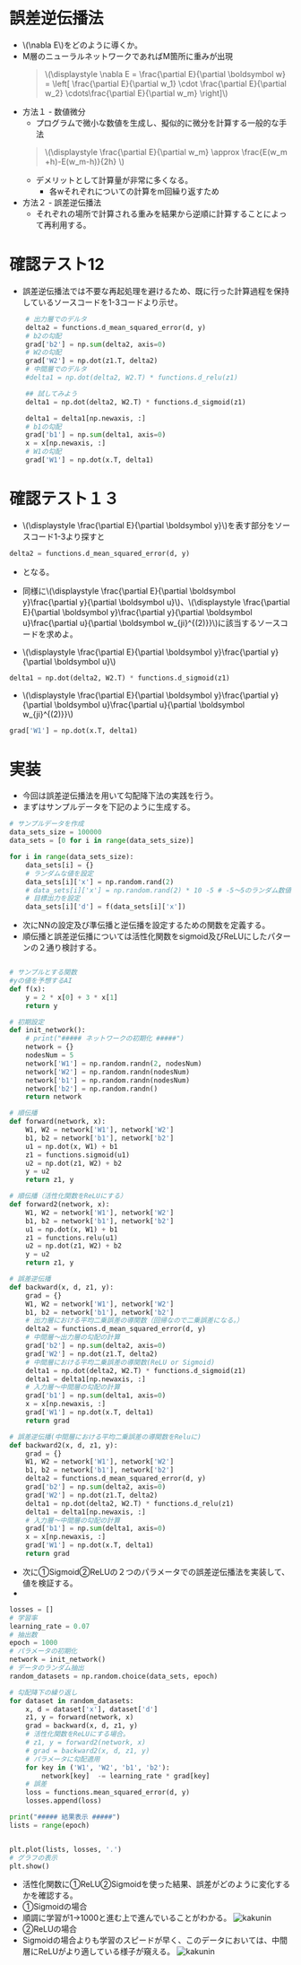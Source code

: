 <script type="text/x-mathjax-config">MathJax.Hub.Config({tex2jax:{inlineMath:[['\$','\$'],['\\(','\\)']],processEscapes:true},CommonHTML: {matchFontHeight:false}});</script>
<script type="text/javascript" async src="https://cdnjs.cloudflare.com/ajax/libs/mathjax/2.7.1/MathJax.js?config=TeX-MML-AM_CHTML"></script>


# 誤差逆伝播法
- \\\(\nabla E\\\)をどのように導くか。
- M層のニューラルネットワークであればM箇所に重みが出現
  > \\\(\displaystyle \nabla E = \frac{\partial E}{\partial \boldsymbol w} = \left[ \frac{\partial E}{\partial w_1} \cdot \frac{\partial E}{\partial w_2} \cdots\frac{\partial E}{\partial w_m} \right]\\\)
- 方法１ - 数値微分
  - プログラムで微小な数値を生成し、擬似的に微分を計算する一般的な手法
  > \\\(\displaystyle \frac{\partial E}{\partial w_m} \approx \frac{E(w_m +h)-E(w_m-h)}{2h} \\\)
  - デメリットとして計算量が非常に多くなる。
    - 各wそれぞれについての計算をm回繰り返すため
- 方法２ - 誤差逆伝播法
  - それぞれの場所で計算される重みを結果から逆順に計算することによって再利用する。

# 確認テスト12
- 誤差逆伝播法では不要な再起処理を避けるため、既に行った計算過程を保持しているソースコードを1-3コードより示せ。
```python
    # 出力層でのデルタ
    delta2 = functions.d_mean_squared_error(d, y)
    # b2の勾配
    grad['b2'] = np.sum(delta2, axis=0)
    # W2の勾配
    grad['W2'] = np.dot(z1.T, delta2)
    # 中間層でのデルタ
    #delta1 = np.dot(delta2, W2.T) * functions.d_relu(z1)

    ## 試してみよう
    delta1 = np.dot(delta2, W2.T) * functions.d_sigmoid(z1)

    delta1 = delta1[np.newaxis, :]
    # b1の勾配
    grad['b1'] = np.sum(delta1, axis=0)
    x = x[np.newaxis, :]
    # W1の勾配
    grad['W1'] = np.dot(x.T, delta1)
```
# 確認テスト１３
- \\\(\displaystyle \frac{\partial E}{\partial \boldsymbol y}\\\)を表す部分をソースコード1-3より探すと
```python
delta2 = functions.d_mean_squared_error(d, y)
```
- となる。
- 同様に\\\(\displaystyle \frac{\partial E}{\partial \boldsymbol y}\frac{\partial y}{\partial \boldsymbol u}\\\)、\\\(\displaystyle \frac{\partial E}{\partial \boldsymbol y}\frac{\partial y}{\partial \boldsymbol u}\frac{\partial u}{\partial \boldsymbol w_{ji}^{(2)}}\\\)に該当するソースコードを求めよ。

- \\\(\displaystyle \frac{\partial E}{\partial \boldsymbol y}\frac{\partial y}{\partial \boldsymbol u}\\\)
```python
delta1 = np.dot(delta2, W2.T) * functions.d_sigmoid(z1)
```
- \\\(\displaystyle \frac{\partial E}{\partial \boldsymbol y}\frac{\partial y}{\partial \boldsymbol u}\frac{\partial u}{\partial \boldsymbol w_{ji}^{(2)}}\\\)
```python
grad['W1'] = np.dot(x.T, delta1)
```

# 実装
- 今回は誤差逆伝播法を用いて勾配降下法の実践を行う。
- まずはサンプルデータを下記のように生成する。
```python
# サンプルデータを作成
data_sets_size = 100000
data_sets = [0 for i in range(data_sets_size)]

for i in range(data_sets_size):
    data_sets[i] = {}
    # ランダムな値を設定
    data_sets[i]['x'] = np.random.rand(2)
    # data_sets[i]['x'] = np.random.rand(2) * 10 -5 # -5〜5のランダム数値
    # 目標出力を設定
    data_sets[i]['d'] = f(data_sets[i]['x'])
```


- 次にNNの設定及び準伝播と逆伝播を設定するための関数を定義する。
- 順伝播と誤差逆伝播については活性化関数をsigmoid及びReLUにしたパターンの２通り検討する。

```python

# サンプルとする関数
#yの値を予想するAI
def f(x):
    y = 2 * x[0] + 3 * x[1]
    return y

# 初期設定
def init_network():
    # print("##### ネットワークの初期化 #####")
    network = {}
    nodesNum = 5
    network['W1'] = np.random.randn(2, nodesNum)
    network['W2'] = np.random.randn(nodesNum)
    network['b1'] = np.random.randn(nodesNum)
    network['b2'] = np.random.randn()
    return network

# 順伝播
def forward(network, x):    
    W1, W2 = network['W1'], network['W2']
    b1, b2 = network['b1'], network['b2']
    u1 = np.dot(x, W1) + b1
    z1 = functions.sigmoid(u1)
    u2 = np.dot(z1, W2) + b2
    y = u2
    return z1, y

# 順伝播（活性化関数をReLUにする）
def forward2(network, x):    
    W1, W2 = network['W1'], network['W2']
    b1, b2 = network['b1'], network['b2']
    u1 = np.dot(x, W1) + b1
    z1 = functions.relu(u1)
    u2 = np.dot(z1, W2) + b2
    y = u2
    return z1, y

# 誤差逆伝播
def backward(x, d, z1, y): 
    grad = {}
    W1, W2 = network['W1'], network['W2']
    b1, b2 = network['b1'], network['b2']
    # 出力層における平均二乗誤差の導関数（回帰なので二乗誤差になる。）
    delta2 = functions.d_mean_squared_error(d, y)
    # 中間層〜出力層の勾配の計算
    grad['b2'] = np.sum(delta2, axis=0)
    grad['W2'] = np.dot(z1.T, delta2)
    # 中間層における平均二乗誤差の導関数(ReLU or Sigmoid)
    delta1 = np.dot(delta2, W2.T) * functions.d_sigmoid(z1)
    delta1 = delta1[np.newaxis, :]
    # 入力層〜中間層の勾配の計算
    grad['b1'] = np.sum(delta1, axis=0)
    x = x[np.newaxis, :]
    grad['W1'] = np.dot(x.T, delta1)
    return grad

# 誤差逆伝播(中間層における平均二乗誤差の導関数をReluに)
def backward2(x, d, z1, y): 
    grad = {}
    W1, W2 = network['W1'], network['W2']
    b1, b2 = network['b1'], network['b2']
    delta2 = functions.d_mean_squared_error(d, y)
    grad['b2'] = np.sum(delta2, axis=0)
    grad['W2'] = np.dot(z1.T, delta2)
    delta1 = np.dot(delta2, W2.T) * functions.d_relu(z1)
    delta1 = delta1[np.newaxis, :]
    # 入力層〜中間層の勾配の計算
    grad['b1'] = np.sum(delta1, axis=0)
    x = x[np.newaxis, :]
    grad['W1'] = np.dot(x.T, delta1)
    return grad
```

- 次に①Sigmoid②ReLUの２つのパラメータでの誤差逆伝播法を実装して、値を検証する。
- 

```python
losses = []
# 学習率
learning_rate = 0.07
# 抽出数
epoch = 1000
# パラメータの初期化
network = init_network()
# データのランダム抽出
random_datasets = np.random.choice(data_sets, epoch)

# 勾配降下の繰り返し
for dataset in random_datasets:
    x, d = dataset['x'], dataset['d']
    z1, y = forward(network, x)　
    grad = backward(x, d, z1, y) 
    # 活性化関数をReLUにする場合。
    # z1, y = forward2(network, x)　
    # grad = backward2(x, d, z1, y) 
    # パラメータに勾配適用
    for key in ('W1', 'W2', 'b1', 'b2'):
        network[key]  -= learning_rate * grad[key]
    # 誤差
    loss = functions.mean_squared_error(d, y)
    losses.append(loss)

print("##### 結果表示 #####")    
lists = range(epoch)


plt.plot(lists, losses, '.')
# グラフの表示
plt.show()

```

- 活性化関数に①ReLU②Sigmoidを使った結果、誤差がどのように変化するかを確認する。
- ①Sigmoidの場合
- 順調に学習が1→1000と進む上で進んでいることがわかる。
![kakunin](imgs/output_sigmoid.png)
- ②ReLUの場合
- Sigmoidの場合よりも学習のスピードが早く、このデータにおいては、中間層にReLUがより適している様子が窺える。
![kakunin](imgs/output_relu.png)






